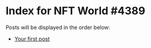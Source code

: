# Index for NFT World #4389
Posts will be displayed in the order below:

- [Your first post](./001-first.md)

